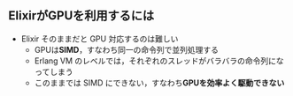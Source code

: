## ElixirがGPUを利用するには

* Elixir そのままだと GPU 対応するのは難しい
  * GPUは**SIMD**，すなわち同一の命令列で並列処理する
  * Erlang VM のレベルでは，それぞれのスレッドがバラバラの命令列になってしまう
  * このままでは SIMD にできない，すなわち**GPUを効率よく駆動できない**